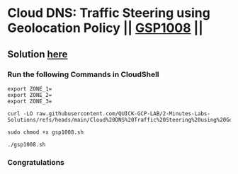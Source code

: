 # Cloud DNS: Traffic Steering using Geolocation Policy || [GSP1008](https://www.cloudskillsboost.google/focuses/28525?parent=catalog) ||

## Solution [here](h)

### Run the following Commands in CloudShell

```
export ZONE_1=
export ZONE_2=
export ZONE_3=
```
```
curl -LO raw.githubusercontent.com/QUICK-GCP-LAB/2-Minutes-Labs-Solutions/refs/heads/main/Cloud%20DNS%20Traffic%20Steering%20using%20Geolocation%20Policy/gsp1008.sh

sudo chmod +x gsp1008.sh

./gsp1008.sh
```

### Congratulations 
